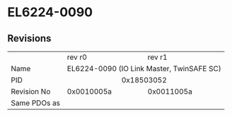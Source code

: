 # EL6224-0090

## Revisions
<table>
<tr>
<td></td>
<td>rev r0</td>
<td>rev r1</td>
</tr>
<tr>
<td>Name</td>
<td colspan=2 align="center">EL6224-0090 (IO Link Master, TwinSAFE SC)</td>
</tr>
<tr>
<td>PID</td>
<td colspan=2 align="center">0x18503052</td>
</tr>
<tr>
<td>Revision No</td>
<td>0x0010005a</td>
<td>0x0011005a</td>
</tr>
<tr>
<td>Same PDOs as</td>
<td colspan=2 align="center"></td>
</tr>
</table>
